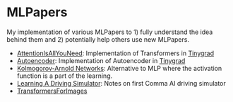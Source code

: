 # MLPapers
My implementation of various MLPapers to 1) fully understand the idea behind them and 2) potentially help others use new MLPapers.

- [AttentionIsAllYouNeed](https://arxiv.org/pdf/1706.03762.pdf): Implementation of Transformers in [Tinygrad](https://github.com/tinygrad/tinygrad/tree/master)
- [Autoencoder](https://arxiv.org/pdf/2003.05991.pdf): Implementation of Autoencoder in [Tinygrad](https://github.com/tinygrad/tinygrad/tree/master)
- [Kolmogorov-Arnold Networks](https://arxiv.org/pdf/2404.19756): Alternative to MLP where the activation function is a part of the learning.
- [Learning A Driving Simulator](https://arxiv.org/pdf/1608.01230): Notes on first Comma AI driving simulator
- [TransformersForImages](https://arxiv.org/pdf/2010.11929v2)